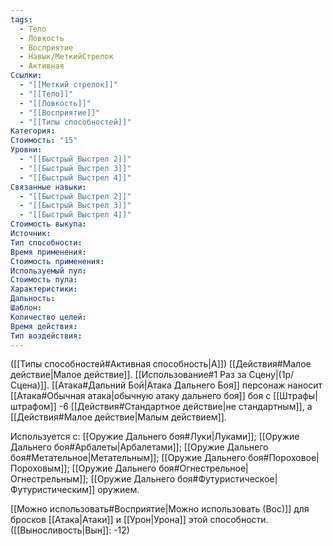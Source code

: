 ```yaml
---
tags:
  - Тело
  - Ловкость
  - Восприятие
  - Навык/МеткийСтрелок
  - Активная
Ссылки:
  - "[[Меткий стрелок]]"
  - "[[Тело]]"
  - "[[Ловкость]]"
  - "[[Восприятие]]"
  - "[[Типы способностей]]"
Категория: 
Стоимость: "15"
Уровни:
  - "[[Быстрый Выстрел 2]]"
  - "[[Быстрый Выстрел 3]]"
  - "[[Быстрый Выстрел 4]]"
Связанные навыки:
  - "[[Быстрый Выстрел 2]]"
  - "[[Быстрый Выстрел 3]]"
  - "[[Быстрый Выстрел 4]]"
Стоимость выкупа:
Источник:
Тип способности:
Время применения:
Стоимость применения:
Используемый пул:
Стоимость пула:
Характеристики:
Дальность:
Шаблон:
Количество целей:
Время действия:
Тип воздействия:
---
```

([[Типы способностей#Активная способность|А]]) [[Действия#Малое действие|Малое действие]]. [[Использование#1 Раз за Сцену|(1р/Сцена)]]. [[Атака#Дальний Бой|Атака Дальнего Боя]] персонаж наносит [[Атака#Обычная атака|обычную атаку дальнего боя]] боя с [[Штрафы|штрафом]] -6 [[Действия#Стандартное действие|не стандартным]], а [[Действия#Малое действие|Малым действием]]. 

Используется с: [[Оружие Дальнего боя#Луки|Луками]]; [[Оружие Дальнего боя#Арбалеты|Арбалетами]]; [[Оружие Дальнего боя#Метательное|Метательным]]; [[Оружие Дальнего боя#Пороховое|Пороховым]]; [[Оружие Дальнего боя#Огнестрельное|Огнестрельным]]; [[Оружие Дальнего боя#Футуристическое|Футуристическим]] оружием.

[[Можно использовать#Восприятие|Можно использовать (Вос)]] для бросков [[Атака|Атаки]] и [[Урон|Урона]] этой способности. ([[Выносливость|Вын]]: -12)